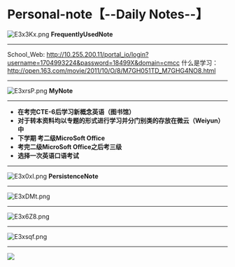 # Personal-note【--Daily Notes--】
<img src="https://s2.ax1x.com/2019/04/30/E3x3Kx.png" alt="E3x3Kx.png" border="0" /> **FrequentlyUsedNote**
<hr/>

School_Web: http://10.255.200.11/portal_io/login?username=1704993224&password=18499X&domain=cmcc
什么是学习：http://open.163.com/movie/2011/10/O/8/M7GH051TD_M7GHG4NO8.html

<hr/>


<img src="https://s2.ax1x.com/2019/04/30/E3xrsP.png" alt="E3xrsP.png" border="0" /> **MyNote**
<hr/>


* **在考完CTE-6后学习新概念英语（图书馆）**
* **对于转本资料均以专题的形式进行学习并分门别类的存放在微云（Weiyun）中**
* **下学期 考二级MicroSoft Office**
* **考完二级MicroSoft Office之后考三级**
* **选择一次英语口语考试**


<hr/>


<img src="https://s2.ax1x.com/2019/04/30/E3x0xI.png" alt="E3x0xI.png" border="0" /> **PersistenceNote**
<hr/>


<img src="https://s2.ax1x.com/2019/04/30/E3xDMt.png" alt="E3xDMt.png" border="0" />
<hr/>

<img src="https://s2.ax1x.com/2019/04/30/E3x6Z8.png" alt="E3x6Z8.png" border="0" />
<hr/>

<img src="https://s2.ax1x.com/2019/04/30/E3xsqf.png" alt="E3xsqf.png" border="0" />
<hr/>

![](https://github.com/HIROWANG/Personal-note/blob/master/lovely_.jpg)
